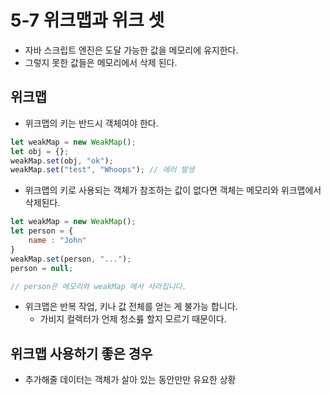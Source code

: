 # 5-7 위크맵과 위크 셋

- 자바 스크립트 엔진은 도달 가능한 값을 메모리에 유지한다.
- 그렇지 못한 값들은 메모리에서 삭제 된다.

## 위크맵
- 위크맵의 키는 반드시 객체여야 한다.
```javascript
let weakMap = new WeakMap();
let obj = {};
weakMap.set(obj, "ok");
weakMap.set("test", "Whoops"); // 에러 발생
```
- 위크맵의 키로 사용되는 객체가 참조하는 값이 없다면 객체는 메모리와 위크맵에서 삭제된다.
```javascript
let weakMap = new WeakMap();
let person = {
    name : "John"
}
weakMap.set(person, "...");
person = null;

// person은 메모리와 weakMap 에서 사라집니다.
```
- 위크맵은 반복 작업, 키나 값 전체를 얻는 게 불가능 합니다.
    - 가비지 컬렉터가 언제 청소릃 할지 모르기 때문이다.
    
## 위크맵 사용하기 좋은 경우
- 추가해줄 데이터는 객체가 살아 있는 동안만만 유요한 상황

